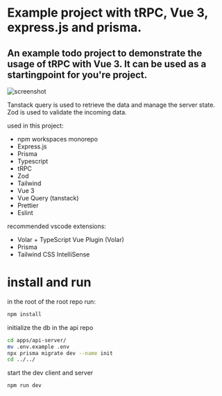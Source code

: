 # Example project with tRPC, Vue 3, express.js and prisma.

## An example todo project to demonstrate the usage of tRPC with Vue 3. It can be used as a startingpoint for you're project.

![screenshot](/images/todo.png)

Tanstack query is used to retrieve the data and manage the server state. Zod is
used to validate the incoming data.

used in this project:

- npm workspaces monorepo
- Express.js
- Prisma
- Typescript
- tRPC
- Zod
- Tailwind
- Vue 3
- Vue Query (tanstack)
- Prettier
- Eslint

recommended vscode extensions:

- Volar + TypeScript Vue Plugin (Volar)
- Prisma
- Tailwind CSS IntelliSense

# install and run

in the root of the root repo run:

```bash
npm install
```

initialize the db in the api repo

```bash
cd apps/api-server/
mv .env.example .env
npx prisma migrate dev --name init     
cd ../../
```

start the dev client and server

```bash
npm run dev
```
